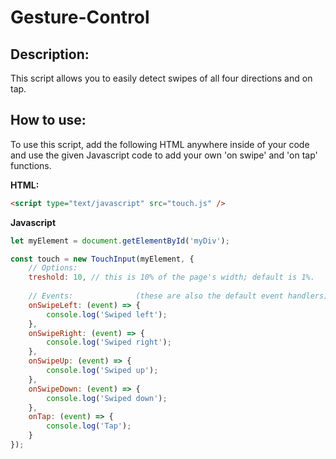 # Gesture-Control

## Description:

This script allows you to easily detect swipes of all four directions and on tap.

## How to use:

To use this script, add the following HTML anywhere inside of your code and use the given Javascript code to add your own 'on swipe' and 'on tap' functions.

**HTML:**

```html
<script type="text/javascript" src="touch.js" />
```

**Javascript**
```js
let myElement = document.getElementById('myDiv');

const touch = new TouchInput(myElement, {
    // Options:
    treshold: 10, // this is 10% of the page's width; default is 1%.
    
    // Events:              (these are also the default event handlers)
    onSwipeLeft: (event) => {
        console.log('Swiped left');
    },
    onSwipeRight: (event) => {
        console.log('Swiped right');
    },
    onSwipeUp: (event) => {
        console.log('Swiped up');
    },
    onSwipeDown: (event) => {
        console.log('Swiped down');
    },
    onTap: (event) => {
        console.log('Tap');
    }
});
```
